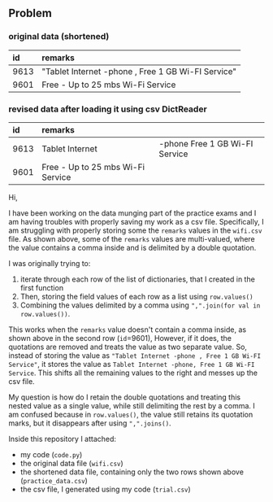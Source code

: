 
## Problem

### original data (shortened)
id   | remarks                                           |
:----| :-------------------------------------------------|
9613 | "Tablet Internet -phone , Free 1 GB Wi-FI Service"|
9601 | Free - Up to 25 mbs Wi-Fi Service                 |

### revised data after loading it using csv DictReader

id   | remarks                                           |                                |
:----| :-------------------------------------------------| :------------------------------|
9613 | Tablet Internet                                   |  -phone Free 1 GB Wi-FI Service|
9601 | Free - Up to 25 mbs Wi-Fi Service                 |                                |

Hi,  

I have been working on the data munging part of the practice exams and I am having troubles with properly saving my work as a csv file. Specifically, I am struggling with properly storing some the `remarks` values in the `wifi.csv` file. As shown above, some of the `remarks` values are multi-valued, where the value contains a comma inside and is delimited by a double quotation.  

I was originally trying to:
1. iterate through each row of the list of dictionaries, that I created in the first function
2. Then, storing the field values of each row as a list using `row.values()`
3. Combining the values delimited by a comma using `",".join(for val in row.values())`.   

This works when the `remarks` value doesn't contain a comma inside, as shown above in the second row (`id`=9601), However, if it does, the quotations are removed and treats the value as two separate value. So, instead of storing the value as `"Tablet Internet -phone , Free 1 GB Wi-FI Service"`, it stores the value as `Tablet Internet -phone, Free 1 GB Wi-FI Service`. This shifts all the remaining values to the right and messes up the csv file.  

My question is how do I retain the double quotations and treating this nested value as a single value, while still delimiting the rest by a comma. I am confused because in `row.values()`, the value still retains its quotation marks, but it disappears after using `",".joins()`. 

Inside this repository I attached:
- my code (`code.py`)
- the original data file (`wifi.csv`)
- the shortened data file, containing only the two rows shown above (`practice_data.csv`)
- the csv file, I generated using my code (`trial.csv`)